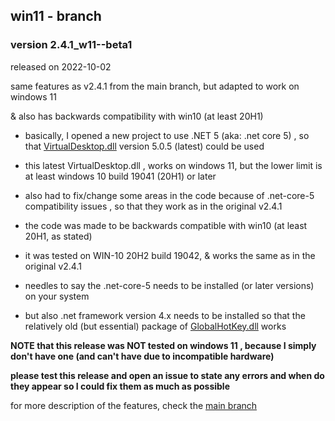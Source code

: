
## win11 - branch ##



### version 2.4.1_w11--beta1 ### 



released on 2022-10-02



same features as v2.4.1 from the main branch, but adapted to work on windows 11 

& also has backwards compatibility with win10 (at least 20H1)




* basically, I opened a new project to use .NET 5 (aka: .net core 5) , so that [VirtualDesktop.dll](https://github.com/Grabacr07/VirtualDesktop) version 5.0.5 (latest) could be used
* this latest VirtualDesktop.dll , works on windows 11, but the lower limit is at least windows 10 build 19041 (20H1) or later
* also had to fix/change some areas in the code because of .net-core-5 compatibility issues , so that they work as in the original v2.4.1


* the code was made to be backwards compatible with win10 (at least 20H1, as stated)
* it was tested on WIN-10 20H2 build 19042,  & works the same as in the original v2.4.1


* needles to say the .net-core-5 needs to be installed (or later versions) on your system
* but also .net framework version 4.x needs to be installed so that the relatively old (but essential) package of [GlobalHotKey.dll](https://github.com/kyrylomyr/GlobalHotKey) works


**NOTE that this release was NOT tested on windows 11 , because I simply don't have one (and can't have due to incompatible hardware)**

**please test this release and open an issue to state any errors and when do they appear so I could fix them as much as possible**


for more description of the features, check the [main branch](https://github.com/iskmz/VirtualDesktopManager)
